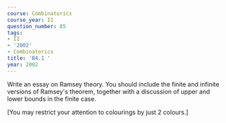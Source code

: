 ```yaml
---
course: Combinatorics
course_year: II
question_number: 85
tags:
- II
- '2002'
- Combinatorics
title: 'B4.1 '
year: 2002
---
```



Write an essay on Ramsey theory. You should include the finite and infinite versions of Ramsey's theorem, together with a discussion of upper and lower bounds in the finite case.

[You may restrict your attention to colourings by just 2 colours.]